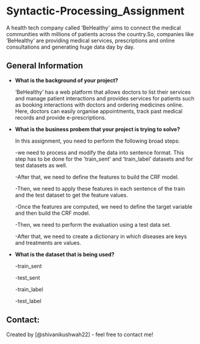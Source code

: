 # Syntactic-Processing_Assignment
A health tech company called ‘BeHealthy’ aims to connect the medical communities with millions of patients across the country.So, companies like ‘BeHealthy’ are providing medical services, prescriptions and online consultations and generating huge data day by day.

## General Information
- **What is the background of your project?**
  
  ‘BeHealthy’ has a web platform that allows doctors to list their services and manage patient interactions and provides services for patients such as booking interactions with doctors and ordering medicines online. Here, doctors can easily organise appointments, track past medical records and provide e-prescriptions.

- **What is the business probem that your project is trying to solve?**
  
  In this assignment, you need to perform the following broad steps:
  
  -we need to process and modify the data into sentence format. This step has to be done for the 'train_sent' and ‘train_label’ datasets and for test datasets as well.
  
  -After that, we need to define the features to build the CRF model.
  
  -Then, we need to apply these features in each sentence of the train and the test dataset to get the feature values.
  
  -Once the features are computed, we need to define the target variable and then build the CRF model.
  
  -Then, we need to perform the evaluation using a test data set.
  
  -After that, we need to create a dictionary in which diseases are keys and treatments are values.

- **What is the dataset that is being used?**
  
  -train_sent
  
  -test_sent
  
  -train_label
  
  -test_label


## Contact:
Created by [@shivanikushwah22] - feel free to contact me!
